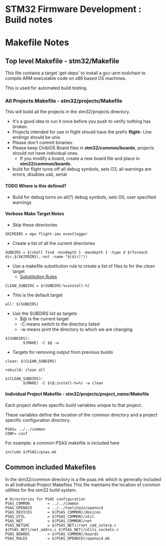 
# STM32 Firmware Development : Build notes

# Makefile Notes

## Top level Makefile - stm32/Makefile

This file contains a target 'get-deps' to install a gcc-arm toolchain to compile ARM executable code on x86 based OS machines. 

This is used for automated build testing.

### All Projects Makefile - stm32/projects/Makefile

This will build all the projects in the stm32/projects directory.

- It's a good idea to run it once before you push to verify nothing has broken.
- Projects intended for use in flight should have the prefix **flight-** Line endings should be unix
- Please don't commit binaries. 
- Please keep ChibiOS Board files in **stm32/common/boards**, projects should not have individual ones.
    - If you modify a board, create a new board file and place in **stm32/common/boards**.
- build for flight turns off all debug symbols, sets O3, all warnings are errors, disables usb, serial

#### TODO Where is this defined?
- Build for debug turns on all(?) debug symbols, sets O0, user specified warnings

#### Verbose Make Target Notes

- Skip these directories

```
SKIPDIRS = mpu flight-imu eventlogger                                                                                                                                         
```

- Create a list of all the current directories

```
SUBDIRS = $(shell find -mindepth 1 -maxdepth 1 -type d $(foreach dir,$(SKIPDIRS),-not -name "$(dir)"))
```
- Use a makefile substitution rule to create a list of files to for the *clean* target
    - [Substitution Rules](http://www.gnu.org/software/make/manual/make.html#Substitution-Refs)

```
CLEAN_SUBDIRS = $(SUBDIRS:%=install-%)
```

- This is the default target

```
all: $(SUBDIRS)
```
- Use the SUBDIRS list as targets
    - $@ is the current target
    - -C means switch to the directory listed
    - -w means print the directory to which we are changing

```
$(SUBDIRS):
        $(MAKE) -C $@ -w
```

- Targets for removing output from previous builds

```
clean: $(CLEAN_SUBDIRS)

rebuild: clean all 

$(CLEAN_SUBDIRS): 
        $(MAKE) -C $(@:install-%=%) -w clean

```

#### Individual Project Makefile - stm32/projects/*project_name*/Makefile

Each project defines specific build variables unique to that project.


These variables define the location of the common directory and a
project specific configuration directory.

```
PSAS= ../../common
CONF= conf
```

For example: a common PSAS makefile is included here

```
include $(PSAS)/psas.mk
```

## Common included Makefiles

In the stm32/common directory is a file psas.mk which is generally included in all Individual Project Makefiles
This file maintains the location of common utilities for the stm32 build system.

```
# Directories for PSAS configuration
PSAS_COMMON        = ../../common
PSAS_OPENOCD       = ../../toolchain/openocd
PSAS_DEVICES       = $(PSAS_COMMON)/devices                                                                                                                                   
PSAS_UTIL          = $(PSAS_COMMON)/util
PSAS_NET           = $(PSAS_COMMON)/net
PSAS_NETSRC        = $(PSAS_NET)/rnet_cmd_interp.c $(PSAS_NET)/net_addrs.c $(PSAS_NET)/utils_sockets.c
PSAS_BOARDS        = $(PSAS_COMMON)/boards
PSAS_RULES         = $(PSAS_OPENOCD)/openocd.mk
```



